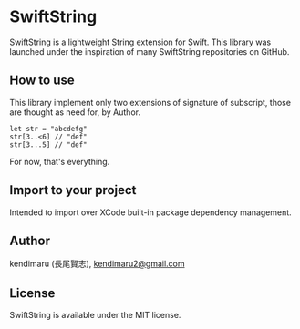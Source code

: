# SwiftString

SwiftString is a lightweight String extension for Swift.
This library was launched under the inspiration of many SwiftString repositories on GitHub.


## How to use

This library implement only two extensions of signature of subscript, those are thought as need for, by Author.

    let str = "abcdefg"
    str[3..<6] // "def"
    str[3...5] // "def"

For now, that's everything.


## Import to your project

Intended to import over XCode built-in package dependency management.


## Author

kendimaru (長尾賢志), kendimaru2@gmail.com


## License

SwiftString is available under the MIT license.
